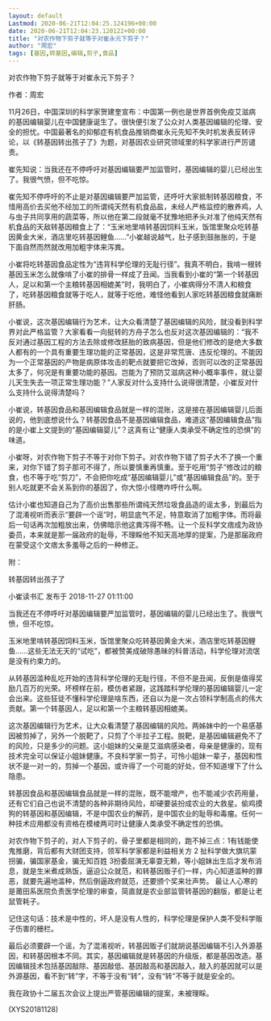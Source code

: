 ```yaml
---
layout: default
Lastmod: 2020-06-21T12:04:25.124196+00:00
date: 2020-06-21T12:04:23.120122+00:00
title: "对农作物下剪子就等于对崔永元下剪子？"
author: "周宏"
tags: [基因,转基因,编辑,剪子,食品]
---
```


对农作物下剪子就等于对崔永元下剪子？

作者：周宏

11月26日，中国深圳的科学家贺建奎宣布：中国第一例也是世界首例免疫艾滋病的基因编辑婴儿在中国健康诞生了。很快便引发了公众对人类基因编辑的伦理、安全的担忧。中国最著名的抑郁症有机食品推销商崔永元先知不失时机发表反转评论，以《转基因转出孩子了》为题，对基因农业研究领域里的科学家进行严厉谴责。

崔先知说：当我还在不停呼吁对基因编辑要严加监管时，基因编辑的婴儿已经出生了。我很气愤，但不吃惊。

崔先知不停呼吁的不止是对基因编辑要严加监管，还呼吁大家抵制转基因粮食，不惜用高价去买他不经加工的所谓纯天然有机食品盐，未经人严格监控的散养鸡，人与虫子共同享用的蔬菜等，所以他在第二段就毫不犹豫地把矛头对准了他纯天然有机食品的天敌转基因粮食上了：“玉米地里啃转基因饲料玉米，饭馆里聚众吃转基因黄金大米，酒店里吃转基因鲤鱼……”小崔越说越气，肚子感到鼓胀胀的，于是下面自然而然就改用加粗字体来泻粪。

小崔将吃转基因食品定性为“违背科学伦理的无耻行径”。我真不明白，我啃一根转基因玉米怎么就像啃了小崔的排骨一样成了丑闻。当我看到小崔的“第一个转基因人，足以和第一个主粮转基因相媲美”时，我明白了，小崔病得分不清人和粮食了，吃转基因粮食就等于吃人，就等于吃他，难怪他看到人家吃转基因粮食就痛断肝肠。

小崔说，这次基因编辑行为艺术，让大众看清楚了基因编辑的风险，就没看到科学界对此严格监管？大家看看一向挺转的方舟子怎么也反对这次基因编辑的：“我不反对通过基因工程的方法去除或修改胚胎的致病基因，但是他们修改的是绝大多数人都有的一个具有重要生理功能的正常基因，这是非常荒唐、违反伦理的。不能因为一个正常基因的产物是病原体攻击的靶点就要把它改掉，否则可以改的正常基因太多了，何况是有重要功能的基因。岂能为了预防艾滋病这种小概率事件，就让婴儿天生失去一项正常生理功能？”人家反对什么支持什么说得很清楚，小崔反对什么支持什么说得清楚吗？

小崔说，转基因食品和基因编辑食品就是一样的混账，这是接在基因编辑婴儿后面说的，他到底想说什么？转基因食品不是基因编辑食品，难道这“基因编辑食品”指的是小崔上文提到的“基因编辑婴儿”？这真有让“健康人类承受不确定性的恐惧”的味道。

小崔呀，对农作物下剪子不等于对你下剪子。对农作物下错了剪子大不了换一个重来，对你下错了剪子那可不得了，所以要慎重再慎重。至于吃用“剪子”修改过的粮食，也不等于吃“剪刀”，不会把你吃成“基因编辑婴儿”或“基因编辑食品”的。至于别人吃就更不会关系到你的基因了，你大惊小怪瞎咋呼什么啊。

估计小崔也知道自己为了高价出售那些所谓纯天然垃圾食品造的谣太多，到最后为了混淆视听而表示“要辟一个谣”时，明显底气不足，特意取消了加粗字体。而将最后一句话再次加粗放出来，仿佛暗示他这粪泻得不畅。让一个反科学文痞成为政协委员，本来就是那一届政府的耻辱，不理睬他不知天高地厚的提案，乃是那届政府在蒙受这个文痞太多羞辱之后的一种修正。

附：

转基因转出孩子了

小崔读书汇 发布于 2018-11-27 01:11:00

当我还在不停呼吁对基因编辑要严加监管时，基因编辑的婴儿已经出生了。我很气愤，但不吃惊。

玉米地里啃转基因饲料玉米，饭馆里聚众吃转基因黄金大米，酒店里吃转基因鲤鱼……这些无法无天的“试吃”，都被赞美成破除愚昧的科普活动，科学伦理对流氓是没有约束力的。

从转基因滥种乱吃开始的违背科学伦理的无耻行径，不但不是丑闻，反倒是值得奖励几百万的光荣。坏榜样在前，模仿者紧跟，这践踏科学伦理的基因编辑婴儿一定会出来。这些狂徒不懂科学伦理是啥东西，还自以为是一次占领科学制高点的伟大贡献。第一个转基因人，足以和第一个主粮转基因相媲美。

这次基因编辑行为艺术，让大众看清楚了基因编辑的风险。两姊妹中的一个易感基因被剪掉了，另外一个脱靶了，只剪了个半拉子工程。脱靶，是基因编辑避免不了的风险，只是多少的问题。这小姐妹的父亲是艾滋病感染者，母亲是健康的，现有技术完全可以保证小姐妹健康。不良科学家一剪子，可怜小姐妹一辈子，基因和性状不是一对一的，剪掉一个基因，或许得了一个可能的好处，但不知道埋下了什么隐患。

转基因食品和基因编辑食品就是一样的混账，既不能增产，也不能减少农药用量，还有它们自己也说不清楚的各种非期待风险，却硬要装扮成农业的大救星。偷鸡摸狗的转基因和基因编辑，不是中国农业的解药，是中国农业的耻辱和毒瘤。任何一种技术应用都没有资格在模棱两可时让健康人类承受不确定性的恐惧。

对农作物下剪子的，对人下剪子的，骨子里都是相同的，跑不掉三点：1有钱能使鬼推磨，背后都有大财团支持，领军科学家都是利益相关方 2 扯科学做大旗坑蒙拐骗，骗国家基金，骗无知百姓 3扮委屈演无辜耍无赖，等小姐妹出生后才发布消息，就是生米煮成熟饭，逼迫公众就范，和转基因贩子们一样，内心知道滥种的罪恶，就要先遍地滥种，然后倒逼政府就范，还要颁个奖来壮声势。 最让人心寒的是莆田系医院负责医学伦理的审查，简直就是农业部监管转基因的翻版，都是让老鼠管耗子。

记住这句话：技术是中性的，坏人是没有人性的，科学伦理是保护人类不受科学贩子伤害的栅栏。

最后必须要辟一个谣，为了混淆视听，转基因贩子们就胡说基因编辑不引入外源基因，和转基因根本不同。其实，基因编辑就是转基因的升级版，都是基因改造。基因编辑技术包括基因敲除、基因敲低、基因敲高和基因敲入，敲入的基因就可以是外源基因，看不到“转”字，不等于没有“转”，没有“转”不等于就是安全的。

我在政协十二届五次会议上提出严管基因编辑的提案，未被理睬。

(XYS20181128)

